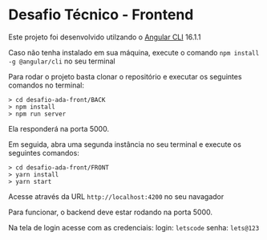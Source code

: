 # Desafio Técnico - Frontend

Este projeto foi desenvolvido utilzando o [Angular CLI](https://angular.io/cli) 16.1.1

Caso não tenha instalado em sua máquina, execute o comando `npm install -g @angular/cli` no seu terminal

Para rodar o projeto basta clonar o repositório e executar os seguintes comandos no terminal:

```console
> cd desafio-ada-front/BACK
> npm install
> npm run server
```

Ela responderá na porta 5000.

Em seguida, abra uma segunda instância no seu terminal e execute os seguintes comandos:

```console
> cd desafio-ada-front/FRONT
> yarn install
> yarn start
```

Acesse através da URL `http://localhost:4200` no seu navagador

Para funcionar, o backend deve estar rodando na porta 5000.

Na tela de login acesse com as credenciais:
login: `letscode`
senha: `lets@123`